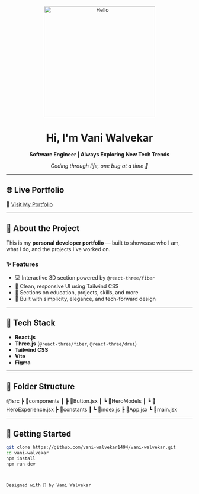<div align="center">
  <img src="./images/hello.jpg" alt="Hello" width="300"/>
  <h1>Hi, I'm Vani Walvekar</h1>
  <p><strong>Software Engineer | Always Exploring New Tech Trends</strong></p>
  <p><em>Coding through life, one bug at a time 🚀</em></p>
</div>

---

## 🌐 Live Portfolio

🔗 [Visit My Portfolio](https://vani-walvekar1494.github.io/vani-walvekar/)

---

## 📂 About the Project

This is my **personal developer portfolio** — built to showcase who I am, what I do, and the projects I've worked on.

### ✨ Features

- 💻 Interactive 3D section powered by `@react-three/fiber`
- 🎨 Clean, responsive UI using Tailwind CSS
- 🧠 Sections on education, projects, skills, and more
- 🌱 Built with simplicity, elegance, and tech-forward design

---

## 🔧 Tech Stack

- **React.js**
- **Three.js** (`@react-three/fiber`, `@react-three/drei`)
- **Tailwind CSS**
- **Vite**
- **Figma**

---

## 📁 Folder Structure

📦src
┣ 📂components
┃ ┣ 📜Button.jsx
┃ ┗ 📂HeroModels
┃ ┗ 📜HeroExperience.jsx
┣ 📂constants
┃ ┗ 📜index.js
┣ 📜App.jsx
┗ 📜main.jsx


---

## 🚀 Getting Started

```bash
git clone https://github.com/vani-walvekar1494/vani-walvekar.git
cd vani-walvekar
npm install
npm run dev



Designed with 💙 by Vani Walvekar